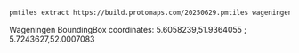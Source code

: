 ```bash
pmtiles extract https://build.protomaps.com/20250629.pmtiles wageningen.pmtiles --minzoom=10 --maxzoom=16 --bbox=5.6058239,51.9364055,5.7243627,52.0007083

```

Wageningen BoundingBox coordinates: 5.6058239,51.9364055 ; 5.7243627,52.0007083
